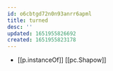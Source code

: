 ```yaml
---
id: o6cbtgd72n0n93anrr6apml
title: turned
desc: ''
updated: 1651955826692
created: 1651955823178
---
```



- [[p.instanceOf]] [[pc.Shapow]]
